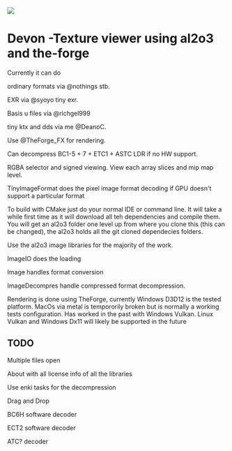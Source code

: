 ![](https://github.com/DeanoC/devon/Build/badge.svg)

# Devon -Texture viewer using al2o3 and the-forge #

Currently it can do 

ordinary formats via @nothings stb. 

EXR via @syoyo tiny exr. 

Basis u files via @richgel999

tiny ktx and dds via me @DeanoC. 

Use @TheForge_FX for rendering.

Can decompress BC1-5 + 7 + ETC1 + ASTC LDR if no HW support. 

RGBA selector and signed viewing. View each array slices and mip map level.

TinyImageFormat does the pixel image format decoding if GPU doesn't support a particular format

To build with CMake just do your normal IDE or command line. It will take a while first time as it will download all teh dependencies and compile them. You will get an al2o3 folder one level up from where you clone this (this can be changed), the al2o3 holds all the git cloned dependecies folders. 

Use the al2o3 image libraries for the majority of the work.

ImageIO does the loading

Image handles format conversion 

ImageDecompres handle compressed format decompression.

Rendering is done using TheForge, currently Windows D3D12 is the tested platform. MacOs via metal is tempororily broken but is normally a working tests configuration. Has worked in the past with Windows Vulkan.
Linux Vulkan and Windows Dx11 will likely be supported in the future

TODO
----
Multiple files open

About with all license info of all the libraries

Use enki tasks for the decompression

Drag and Drop

BC6H software decoder

ECT2 software decoder

ATC? decoder
